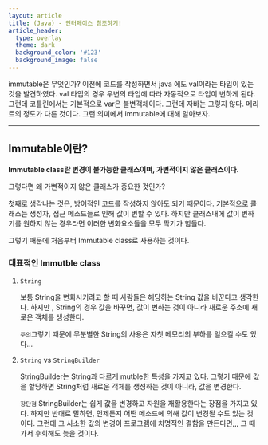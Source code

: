 ```yaml
---
layout: article
title: (Java) - 인터페이스 참조하기!    
article_header:
  type: overlay
  theme: dark
  background_color: '#123'
  background_image: false
---
```


immutable은 무엇인가? 이전에 코드를 작성하면서 java 에도 val이라는 타입이 있는 것을 발견하였다. val 타입의 경우 우변의 타입에 따라 자동적으로 타입이 변하게 된다. 그런데 코틀린에서는 기본적으로 var은 불변객체이다. 그런데 자바는 그렇지 않다. 메리트의 정도가 다른 것이다. 그런 의미에서 immutable에 대해 알아보자.

<!--more-->
---

## Immutable이란? 

**Immutable class란 변경이 불가능한 클래스이며, 가변적이지 않은 클래스이다.** 

그렇다면 왜 가변적이지 않은 클래스가 중요한 것인가? 

첫째로 생각나는 것은, 방어적인 코드를 작성하지 않아도 되기 때문이다. 기본적으로 클래스는 생성자, 접근 메소드들로 인해 값이 변할 수 있다. 하지만 클래스내에 값이 변하기를 원하지 않는 경우라면 이러한 변화요소들을 모두 막기가 힘들다. 

그렇기 때문에 처음부터 Immutable class로 사용하는 것이다. 



### 대표적인 Immutble class 

1. `String`

   보통 String을 변화시키려고 할 때 사람들은 해당하는 String 값을 바꾼다고 생각한다. 하지만 , String의 경우 값을 바꾸면, 값이 변하는 것이 아니라 새로운 주소에 새로운 객체를 생성한다. 

   `주의`그렇기 때문에 무분별한 String의 사용은 자칫 메모리의 부하를 일으킬 수도 있다... 

2. `String` vs `StringBuilder`

   StringBuilder는 String과 다르게 mutble한 특성을 가지고 있다. 그렇기 때문에 값을 할당하면 String처럼 새로운 객체를 생성하는 것이 아니라, 값을 변경한다. 

   `장단점` StringBuilder는 쉽게 값을 변경하고 자원을 재활용한다는 장점을 가지고 있다. 하지만 반대로 말하면, 언제든지 어떤 메소드에 의해 값이 변경될 수도 있는 것이다. 그런데 그 사소한 값의 변경이 프로그램에 치명적인 결함을 만든다면,,, 그 때가서 후회해도 늦을 것이다. 



